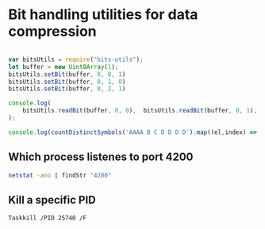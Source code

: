# Bit handling utilities for data compression

```js

var bitsUtils = require("bits-utils");
let buffer = new Uint8Array(1);
bitsUtils.setBit(buffer, 0, 0, 1)
bitsUtils.setBit(buffer, 0, 1, 0)
bitsUtils.setBit(buffer, 0, 2, 1)

console.log(
    bitsUtils.readBit(buffer, 0, 0),  bitsUtils.readBit(buffer, 0, 1),  bitsUtils.readBit(buffer, 0, 2)
);

```

```js
console.log(countDistinctSymbols('AAAA B C D D D D').map((el,index) => {return {symbol: String.fromCharCode(index), count: el}}));
```

## Which process listenes to port 4200
```bash
netstat -ano | findStr "4200"
```


## Kill a specific PID
```bash
Taskkill /PID 25740 /F
```
